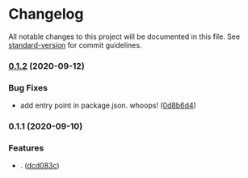 # Changelog

All notable changes to this project will be documented in this file. See [standard-version](https://github.com/conventional-changelog/standard-version) for commit guidelines.

### [0.1.2](https://github.com/tdast/tdast-util-from-array/compare/v0.1.1...v0.1.2) (2020-09-12)


### Bug Fixes

* add entry point in package.json.  whoops! ([0d8b6d4](https://github.com/tdast/tdast-util-from-array/commit/0d8b6d4d92c8a3467f3f2f21dfa89919e698d175))

### 0.1.1 (2020-09-10)


### Features

* . ([dcd083c](https://github.com/tdast/tdast-util-from-array/commit/dcd083c61085b51fb219bb6c46845b13df070bf5))
